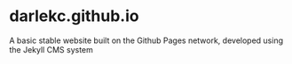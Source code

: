 darlekc.github.io
=================

A basic stable website built on the Github Pages network, developed using the Jekyll CMS system

